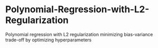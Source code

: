 # Polynomial-Regression-with-L2-Regularization
Polynomial regression with L2 regularization minimizing bias-variance trade-off by optimizing hyperparameters
